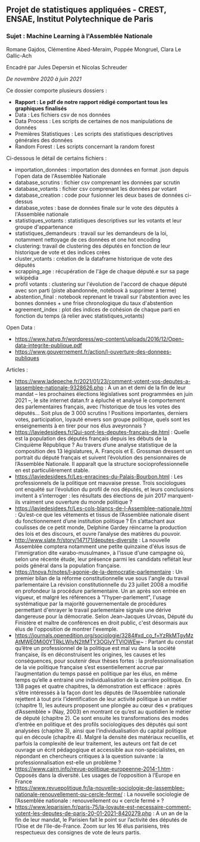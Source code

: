 ## Projet de statistiques appliquées - CREST, ENSAE, Institut Polytechnique de Paris
### Sujet : Machine Learning à l'Assemblée Nationale

Romane Gajdos, Clémentine Abed-Meraim, Poppée Mongruel, Clara Le Gallic-Ach
 
Encadré par Jules Depersin et Nicolas Schreuder

*De novembre 2020 à juin 2021*
 



Ce dossier comporte plusieurs dossiers : 
  - **Rapport : Le pdf de notre rapport rédigé comportant tous les graphiques finalisés**
  - Data : Les fichiers csv de nos données
  - Data Process : Les scripts de certaines de nos manipulations de données
  - Premières Statistiques : Les scripts des statistiques descriptives générales des données
  - Random Forest : Les scripts concernant la random forest
 
 Ci-dessous le détail de certains fichiers : 
  - importation_données : importation des données en format .json depuis l'open data de l'Assemblée Nationale
  - database_scrutins : fichier csv comprenant les données par scrutin
  - database_votants : fichier csv comprenant les données par votant
  - database_creation : code pour fusionner les deux bases de données ci-dessus
  - database_votes : base de données finale sur le vote des députés à l'Assemblée nationale
  - statistiques_votants : statistiques descriptives sur les votants et leur groupe d'appartenance 
  - statistiques_demandeurs : travail sur les demandeurs de la loi, notamment nettoyage de ces données et one hot encoding 
  - clustering: travail de clustering des députés en fonction de leur historique de vote et des indices crées 
  - cluster_votants : création de la dataframe historique de vote des députés
  - scrapping_age : récupération de l'âge de chaque député.e sur sa page wikipédia
  - profil votants : clustering sur l'évolution de l'accord de chaque député avec son parti (piste abandonnée, notebook à supprimer à terme)
  - abstention_final : notebook reprenant le travail sur l'abstention avec les bonnes données + une frise chronologique du taux d'abstention
  - agreement_index : plot des indices de cohésion de chaque parti en fonction du temps (à relier avec statistiques_votants)

Open Data : 
- https://www.hatvp.fr/wordpress/wp-content/uploads/2016/12/Open-data-integrite-publique.pdf 
- https://www.gouvernement.fr/action/l-ouverture-des-donnees-publiques


Articles : 
- https://www.ladepeche.fr/2021/01/23/comment-votent-vos-deputes-a-lassemblee-nationale-9328626.php : À un an et demi de la fin de leur mandat – les prochaines élections législatives sont programmées en juin 2021 –, le site internet datan.fr a épluché et analysé le comportement des parlementaires français, avec l’historique de tous les votes des députés… Soit plus de 3 000 scrutins ! Positions importantes, derniers votes, participation, loyauté envers son groupe politique, quels sont les enseignements à en tirer pour nos élus aveyronnais ?
- https://laviedesidees.fr/Qui-sont-les-deputes-francais-de.html : Quelle est la population des députés français depuis les débuts de la Cinquième République ? Au travers d’une analyse statistique de la composition des 13 législatures, A. François et E. Grossman dressent un portrait du député français et suivent l’évolution des pensionnaires de l’Assemblée Nationale. Il apparaît que la structure socioprofessionnelle en est particulièrement stable.
- https://laviedesidees.fr/Les-enracines-du-Palais-Bourbon.html : Les professionnels de la politique ont mauvaise presse. Trois sociologues ont enquêté sur l’évolution du profil de nos députés, et leurs conclusions invitent à s’interroger : les résultats des élections de juin 2017 marquent-ils vraiment une ouverture du monde politique ?
- https://laviedesidees.fr/Les-cols-blancs-de-l-Assemblee-nationale.html : Qu’est-ce que les vêtements et tissus de l’Assemblée nationale disent du fonctionnement d’une institution politique ? En s’attachant aux coulisses de ce petit monde, Delphine Gardey réincarne la production des lois et des discours, et ouvre l’analyse des matières du pouvoir.
- http://www.slate.fr/story/147171/deputes-diversite : La nouvelle Assemblée comptera notamment une petite quinzaine d'élus issus de l'immigration dite «arabo-musulmane», à l'issue d'une campagne où, selon une récente étude, leur présence parmi les candidats reflétait leur poids général dans la population française.
- https://tnova.fr/notes/l-agonie-de-la-democratie-parlementaire : Un premier bilan de la réforme constitutionnelle vue sous l'angle du travail parlementaire La révision constitutionnelle du 23 juillet 2008 a modifié en profondeur la procédure parlementaire. Un an après son entrée en vigueur, et malgré les références à "l'hyper-parlement", l'usage systématique par la majorité gouvernementale de procédures permettant d'enrayer le travail parlementaire signale une dérive dangereuse pour la démocratie. Selon Jean-Jacques Urvoas, Député du Finistère et maître de conférences en droit public, c'est désormais aux élus de l'opposition de montrer l'exemple.
- https://journals.openedition.org/sociologie/3284#xd_co_f=YzRkMTgyMzAtMWE0Mi00YTRkLWIyN2ItMTY3OGIyYTVlOWEw~ : Partant du constat qu’être un professionnel de la politique est mal vu dans la société française, ils en déconstruisent les origines, les causes et les conséquences, pour soutenir deux thèses fortes : la professionnalisation de la vie politique française s’est essentiellement accrue par l’augmentation du temps passé en politique par les élus, en même temps qu’elle a entrainé une individualisation de la carrière politique. En 138 pages et quatre chapitres, la démonstration est efficace : après s’être intéressés à la façon dont les députés de l’Assemblée nationale rejettent à tout prix l’identification de leur activité politique à un métier (chapitre 1), les auteurs proposent une plongée au cœur des « pratiques d’Assemblée » (Nay, 2003) en montrant ce qu’est au quotidien le métier de député (chapitre 2). Ce sont ensuite les transformations des modes d’entrée en politique et des profils sociologiques des députés qui sont analysées (chapitre 3), ainsi que l’individualisation du capital politique qui en découle (chapitre 4). Malgré la densité des matériaux recueillis, et parfois la complexité de leur traitement, les auteurs ont fait de cet ouvrage un écrit pédagogique et accessible aux non-spécialistes, en répondant en chercheurs critiques à la question suivante : la professionnalisation est-elle un problème ?
- https://www.cairn.info/revue-politique-europeenne-2014-1.htm : Opposés dans la diversité. Les usages de l’opposition à l’Europe en France
- https://www.revuepolitique.fr/la-nouvelle-sociologie-de-lassemblee-nationale-renouvellement-ou-cercle-ferme/ : La nouvelle sociologie de l’Assemblée nationale : renouvellement ou « cercle fermé » ?
- https://www.leparisien.fr/paris-75/la-loyaute-est-necessaire-comment-votent-les-deputes-de-paris-20-01-2021-8420279.php : A un an de la fin de leur mandat, le Parisien fait le point sur l’activité des députés de l’Oise et de l’Ile-de-France. Zoom sur les 16 élus parisiens, très respectueux des consignes de vote de leurs partis.
